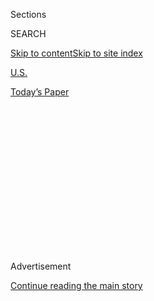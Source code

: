 <div id="app">

<div>

<div>

<div>

<div class="NYTAppHideMasthead css-1q2w90k e1suatyy0">

<div class="section css-ui9rw0 e1suatyy2">

<div class="css-eph4ug er09x8g0">

<div class="css-6n7j50">

</div>

<span class="css-1dv1kvn">Sections</span>

<div class="css-10488qs">

<span class="css-1dv1kvn">SEARCH</span>

</div>

[Skip to content](#site-content)[Skip to site
index](#site-index)

</div>

<div id="masthead-section-label" class="css-1wr3we4 eaxe0e00">

[U.S.](https://www.nytimes3xbfgragh.onion/section/us)

</div>

<div class="css-10698na e1huz5gh0">

</div>

</div>

<div id="masthead-bar-one" class="section hasLinks css-15hmgas e1csuq9d3">

<div class="css-uqyvli e1csuq9d0">

</div>

<div class="css-1uqjmks e1csuq9d1">

</div>

<div class="css-9e9ivx">

[](https://myaccount.nytimes3xbfgragh.onion/auth/login?response_type=cookie&client_id=vi)

</div>

<div class="css-1bvtpon e1csuq9d2">

[Today’s
Paper](https://www.nytimes3xbfgragh.onion/section/todayspaper)

</div>

</div>

</div>

</div>

<div data-aria-hidden="false">

<div id="site-content" data-role="main">

<div>

<div class="css-1aor85t" style="opacity:0.000000001;z-index:-1;visibility:hidden">

<div class="css-1hqnpie">

<div class="css-epjblv">

<span class="css-17xtcya">[U.S.](/section/us)</span><span class="css-x15j1o">|</span><span class="css-fwqvlz">Severe
Report Finds V.A. Hid Waiting Lists at
Hospitals</span>

</div>

<div class="css-k008qs">

<div class="css-1iwv8en">

<span class="css-18z7m18"></span>

<div>

</div>

</div>

<span class="css-1n6z4y">https://nyti.ms/TUmZy8</span>

<div class="css-1705lsu">

<div class="css-4xjgmj">

<div class="css-4skfbu" data-role="toolbar" data-aria-label="Social Media Share buttons, Save button, and Comments Panel with current comment count" data-testid="share-tools">

  - 
  - 
  - 
  - 
    
    <div class="css-6n7j50">
    
    </div>

  - 
  - 

</div>

</div>

</div>

</div>

</div>

</div>

<div class="css-13pd83m">

</div>

<div id="top-wrapper" class="css-1sy8kpn">

<div id="top-slug" class="css-l9onyx">

Advertisement

</div>

[Continue reading the main
story](#after-top)

<div class="ad top-wrapper" style="text-align:center;height:100%;display:block;min-height:250px">

<div id="top" class="place-ad" data-position="top" data-size-key="top">

</div>

</div>

<div id="after-top">

</div>

</div>

<div id="sponsor-wrapper" class="css-1hyfx7x">

<div id="sponsor-slug" class="css-19vbshk">

Supported by

</div>

[Continue reading the main
story](#after-sponsor)

<div id="sponsor" class="ad sponsor-wrapper" style="text-align:center;height:100%;display:block">

</div>

<div id="after-sponsor">

</div>

</div>

<div class="css-1vkm6nb ehdk2mb0">

# Severe Report Finds V.A. Hid Waiting Lists at Hospitals

</div>

<div class="css-79elbk" data-testid="photoviewer-wrapper">

<div class="css-z3e15g" data-testid="photoviewer-wrapper-hidden">

</div>

<div class="css-1a48zt4 ehw59r15" data-testid="photoviewer-children">

![<span class="css-16f3y1r e13ogyst0" data-aria-hidden="true">The
Veterans Affairs medical center in Phoenix, where 1,700 patients were
not placed on the official waiting list for doctors’ appointments, a
report by the agency’s inspector general
found.</span><span class="css-cnj6d5 e1z0qqy90" itemprop="copyrightHolder"><span class="css-1ly73wi e1tej78p0">Credit...</span><span><span>Christian
Petersen/Getty
Images</span></span></span>](https://static01.graylady3jvrrxbe.onion/images/2014/05/29/us/PHOENIX/PHOENIX-articleLarge.jpg?quality=75&auto=webp&disable=upscale)

</div>

</div>

<div class="css-xt80pu e12qa4dv0">

<div class="css-18e8msd">

<div class="css-vp77d3 epjyd6m0">

<div class="css-1baulvz">

By [<span class="css-1baulvz" itemprop="name">Richard A. Oppel
Jr.</span>](https://www.nytimes3xbfgragh.onion/by/richard-a-oppel-jr)
and [<span class="css-1baulvz last-byline" itemprop="name">Michael D.
Shear</span>](http://www.nytimes3xbfgragh.onion/by/michael-d-shear)

</div>

</div>

  - May 28,
    2014

  - 
    
    <div class="css-4xjgmj">
    
    <div class="css-d8bdto" data-role="toolbar" data-aria-label="Social Media Share buttons, Save button, and Comments Panel with current comment count" data-testid="share-tools">
    
      - 
      - 
      - 
      - 
        
        <div class="css-6n7j50">
        
        </div>
    
      - 
      - 
    
    </div>
    
    </div>

</div>

</div>

<div class="section meteredContent css-1r7ky0e" name="articleBody" itemprop="articleBody">

<div class="css-1fanzo5 StoryBodyCompanionColumn">

<div class="css-53u6y8">

In the first confirmation that Department of Veterans Affairs
administrators manipulated medical waiting lists at one and possibly
more hospitals, the department’s inspector general reported on Wednesday
that 1,700 patients at the veterans medical center in Phoenix were not
placed on the official waiting list for doctors’ appointments and may
never have received care.

The scathing report by Richard J. Griffin, the acting inspector general,
validates allegations raised by whistle-blowers and others that Veterans
Affairs officials in Phoenix employed artifices to cloak long waiting
times for veterans seeking medical care. Mr. Griffin said the average
waiting time in Phoenix for initial primary care appointments, 115 days,
was nearly five times as long as what the hospital’s administrators had
reported.

He suggested that the falsified data may have led to more favorable
performance reviews for hospital personnel, and he indicated that some
instances of potentially manipulated data had been turned over to the
Justice Department.

Mr. Griffin said that similar kinds of manipulation to hide long and
possibly growing waiting times were “systemic throughout” the sprawling
Veterans Affairs health care system, with its 150 medical centers
serving eight million veterans each year. The inspector general’s office
is reviewing practices at 42 Veterans Affairs medical facilities.

</div>

</div>

<div class="css-1fanzo5 StoryBodyCompanionColumn">

<div class="css-53u6y8">

Mr. Griffin’s report brought immediate political consequences. For the
first time since the controversy erupted last month, several Senate
Democrats, including Mark Udall of Colorado and John Walsh of Montana,
demanded that the secretary of veterans affairs, Eric Shinseki, step
down, joining Republican lawmakers who have been making that demand for
weeks.

Senator John McCain, Republican of Arizona, a former naval aviator who
was a prisoner of war during the Vietnam War and is now an influential
voice on veterans issues, also called on Wednesday for Mr. Shinseki to
resign. Along with several other leading Republican lawmakers who had
been withholding judgment, Mr. McCain asked the F.B.I. to investigate
the Phoenix hospital. Mr. Griffin previously said that he was working
with the Justice Department to examine whether criminal violations had
occurred there.

Mr. Shinseki, in a statement, called the findings “reprehensible to me”
and ordered the department to “immediately triage each of the 1,700
veterans” and give them timely care. The department suspended two senior
officials at the Phoenix medical center shortly after the allegations of
falsified waiting lists became public this month.

Jay Carney, the White House press secretary, said President Obama found
the report “extremely troubling,” but he did not indicate whether Mr.
Shinseki had lost the confidence of the White House.

Mr. Griffin’s interim report — the final version is expected by August —
did not address the most explosive allegations made about the Phoenix
facility: that as many as 40 veterans who were never put on the official
list for doctors’ appointments might have died while awaiting care. He
said determinations could be made only after examining autopsy reports
and other documents that were still being reviewed. He had previously
said that after reviewing 17 of those cases, he had found no indication
that any of those deaths were tied to delays.

</div>

</div>

<div class="css-1fanzo5 StoryBodyCompanionColumn">

<div class="css-53u6y8">

But the rest of his report was sweeping in its indictment of the Phoenix
hospital, and contained sharp criticism of much of the rest of the
veterans health care bureaucracy.

“While our work is not complete, we have substantiated that significant
delays in access to care negatively impacted the quality of care at this
medical facility,” Mr. Griffin said.

Irregularities in how the 1,700 veterans were handled, he added, mean
that “these veterans may never obtain a requested or required clinical
appointment.”

</div>

</div>

<div class="css-1sngw6j">

[](https://www.nytimes3xbfgragh.onion/interactive/2014/05/27/us/27veteranscallout.html)

<div class="css-1eoytci">

![](https://static01.graylady3jvrrxbe.onion/images/2014/05/27/us/27veteranscallout-1401225429685/27veteranscallout-1401225429685-videoLarge.jpg)

</div>

<div class="css-1rha1bf">

## Share Your Experience With Veterans Affairs Health Care

New York Times journalists would like to hear from veterans about their
experiences with health care at Department of Veterans Affairs hospitals
and clinics

</div>

</div>

<div class="css-1fanzo5 StoryBodyCompanionColumn">

<div class="css-53u6y8">

Investigators from the inspector general’s office reviewed a sample of
226 patients and found that they waited an average of 115 days for their
first primary care appointment at the Phoenix medical center, but their
average waiting time was reported to the national Veterans Affairs
office as being only 24 days.

The interim report did not dwell on the motivations for falsely
reporting waiting times, nor did it single out any employees or hospital
administrators by name.

But it stated that a “direct consequence” of the inappropriate waiting
lists was that the medical center’s leadership “significantly
understated the time new patients waited for their primary care
appointment” in its performance appraisal accomplishments for the 2013
fiscal year, which was a factor considered for bonuses and salary
increases.

</div>

</div>

<div class="css-1fanzo5 StoryBodyCompanionColumn">

<div class="css-53u6y8">

Mr. Griffin also suggested that his team may have already found some
indication of criminal wrongdoing. “When sufficient credible evidence is
identified supporting a potential violation of criminal and/or civil
law, we have contacted and are coordinating our efforts with the
Department of Justice,” he wrote.

He said in his report that his investigators had identified several
types of improper scheduling practices in Phoenix. They found multiple
waiting lists aside from the official electronic waiting list, and said
that “these additional lists may be the basis for allegations of
creating ‘secret’ wait lists” that have been cited by whistle-blowers.

The allegations identified by investigators were not limited to waiting
lists. Mr. Griffin said his office had received “numerous allegations
daily of mismanagement, inappropriate hiring decisions, sexual
harassment, and bullying behavior by mid- and senior-level managers at
this facility.”

Mr. Shinseki, a soft-spoken former four-star Army general and chief of
staff, has had support on Capitol Hill from some lawmakers partly
because of his long military career.

But the release of the inspector general’s report increased the pressure
on him to step down, especially after some Senate Democrats broke with
others in the party late in the day to demand his removal.

Mr. Walsh, the Montana senator, said that the report “confirms the worst
of the allegations against the V.A.,” and that “it’s time to put the
partisanship aside and focus on what’s right for our veterans.”

Representative Jeff Miller, the Florida Republican who is the chairman
of the House Veterans Affairs Committee, said the report “confirmed
beyond a shadow of a doubt what was becoming more obvious by the day:
wait time schemes and data manipulation are systemic throughout V.A. and
are putting veterans at risk in Phoenix and across the country.”

</div>

</div>

<div class="css-1fanzo5 StoryBodyCompanionColumn">

<div class="css-53u6y8">

Mr. Miller had previously held off on calling for Mr. Shinseki’s
resignation, but he did so on Wednesday, saying that the former general
“appears completely oblivious to the severity of the health care
challenges facing the department.”

Mr. McCain said on CNN that he had intended to wait to comment on Mr.
Shinseki’s future until further hearings were held on the issue. But
after hearing about the report, he decided to speak out.

“I think it’s reached that point,” he said. “This keeps piling up.”

</div>

</div>

</div>

<div>

</div>

<div>

</div>

<div>

</div>

<div>

<div id="bottom-wrapper" class="css-1ede5it">

<div id="bottom-slug" class="css-l9onyx">

Advertisement

</div>

[Continue reading the main
story](#after-bottom)

<div id="bottom" class="ad bottom-wrapper" style="text-align:center;height:100%;display:block;min-height:90px">

</div>

<div id="after-bottom">

</div>

</div>

</div>

</div>

</div>

## Site Index

<div>

</div>

## Site Information Navigation

  - [© <span>2020</span> <span>The New York Times
    Company</span>](https://help.nytimes3xbfgragh.onion/hc/en-us/articles/115014792127-Copyright-notice)

<!-- end list -->

  - [NYTCo](https://www.nytco.com/)
  - [Contact
    Us](https://help.nytimes3xbfgragh.onion/hc/en-us/articles/115015385887-Contact-Us)
  - [Work with us](https://www.nytco.com/careers/)
  - [Advertise](https://nytmediakit.com/)
  - [T Brand Studio](http://www.tbrandstudio.com/)
  - [Your Ad
    Choices](https://www.nytimes3xbfgragh.onion/privacy/cookie-policy#how-do-i-manage-trackers)
  - [Privacy](https://www.nytimes3xbfgragh.onion/privacy)
  - [Terms of
    Service](https://help.nytimes3xbfgragh.onion/hc/en-us/articles/115014893428-Terms-of-service)
  - [Terms of
    Sale](https://help.nytimes3xbfgragh.onion/hc/en-us/articles/115014893968-Terms-of-sale)
  - [Site
    Map](https://spiderbites.nytimes3xbfgragh.onion)
  - [Help](https://help.nytimes3xbfgragh.onion/hc/en-us)
  - [Subscriptions](https://www.nytimes3xbfgragh.onion/subscription?campaignId=37WXW)

</div>

</div>

</div>

</div>
